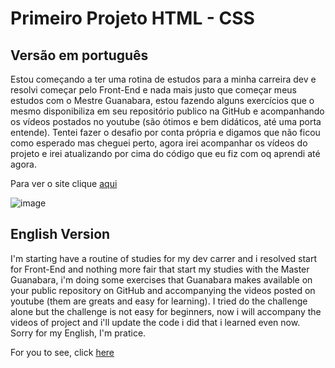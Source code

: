 # Primeiro Projeto HTML - CSS

## Versão em português
Estou começando a ter uma rotina de estudos para a minha carreira dev e resolvi começar pelo Front-End e nada mais justo que começar meus estudos com o Mestre Guanabara, estou fazendo alguns exercícios que o mesmo disponibiliza em seu repositório publico na GitHub e acompanhando os vídeos postados no youtube (são ótimos e bem didáticos, até uma porta entende). Tentei fazer o desafio por conta própria e digamos que não ficou como esperado mas cheguei perto, agora irei acompanhar os vídeos do projeto e irei atualizando por cima do código que eu fiz com oq aprendi até agora.

Para ver o site clique <a href="https://jordanaguiar.github.io/desafio-html-css/android.html" target="_blank" class="externo">aqui</a>


![image](https://github.com/user-attachments/assets/3a7c9e97-327e-416b-be6a-8c533f4a84cb)

 
## English Version
I'm starting have a routine of studies for my dev carrer and i resolved start for Front-End and nothing more fair that start my studies with the Master Guanabara, i'm doing some exercises that Guanabara makes available on your public repository on GitHub and accompanying the videos posted on youtube (them are greats and easy for learning). I tried do the challenge alone but the challenge is not easy for beginners, now i will accompany the videos of project and i'll update the code i did that i learned even now.   
Sorry for my English, I'm pratice.

For you to see, click <a href="https://jordanaguiar.github.io/desafio-html-css/android.html" target="_blank" class="externo">here</a>